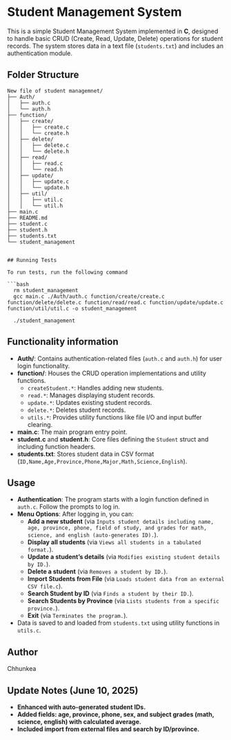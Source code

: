 # Student Management System

This is a simple Student Management System implemented in **C**, designed to handle basic CRUD (Create, Read, Update, Delete) operations for student records. The system stores data in a text file (`students.txt`) and includes an authentication module.

## Folder Structure

````plaintext
New file of student managemnet/
├── Auth/
│   ├── auth.c
│   └── auth.h
├── function/
│   ├── create/
│   │   ├── create.c
│   │   └── create.h
│   ├── delete/
│   │   ├── delete.c
│   │   └── delete.h
│   ├── read/
│   │   ├── read.c
│   │   └── read.h
│   ├── update/
│   │   ├── update.c
│   │   └── update.h
│   ├── util/
│   │   ├── util.c
│   │   └── util.h
├── main.c
├── README.md
├── student.c
├── student.h
├── students.txt
└── student_management


## Running Tests

To run tests, run the following command

```bash
  rm student_management
  gcc main.c ./Auth/auth.c function/create/create.c function/delete/delete.c function/read/read.c function/update/update.c function/util/util.c -o student_management

  ./student_management
````

## Functionality information

- **Auth/**: Contains authentication-related files (`auth.c` and `auth.h`) for user login functionality.
- **function/**: Houses the CRUD operation implementations and utility functions.
  - `createStudent.*`: Handles adding new students.
  - `read.*`: Manages displaying student records.
  - `update.*`: Updates existing student records.
  - `delete.*`: Deletes student records.
  - `utils.*`: Provides utility functions like file I/O and input buffer clearing.
- **main.c**: The main program entry point.
- **student.c** and **student.h**: Core files defining the `Student` struct and including function headers.
- **students.txt**: Stores student data in CSV format (`ID,Name,Age,Province,Phone,Major,Math,Science,English`).

## Usage

- **Authentication**: The program starts with a login function defined in `auth.c`. Follow the prompts to log in.
- **Menu Options**: After logging in, you can:
  - **Add a new student** (via `Inputs student details including name, age, province, phone, field of study, and grades for math, science, and english (auto-generates ID).`).
  - **Display all students** (via `Views all students in a tabulated format.`).
  - **Update a student’s details** (via `Modifies existing student details by ID.`).
  - **Delete a student** (via `Removes a student by ID.`).
  - **Import Students from File** (via `Loads student data from an external CSV file.c`).
  - **Search Student by ID** (via `Finds a student by their ID.`).
  - **Search Students by Province** (via `Lists students from a specific province.`).
  - **Exit** (via `Terminates the program.`).
- Data is saved to and loaded from `students.txt` using utility functions in `utils.c`.

## Author

Chhunkea

## Update Notes (June 10, 2025)

- **Enhanced with auto-generated student IDs.**
- **Added fields: age, province, phone, sex, and subject grades (math, science, english) with calculated average.**
- **Included import from external files and search by ID/province.**
